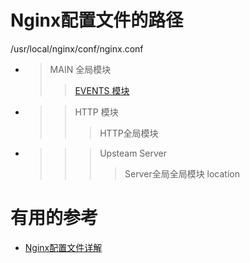 
# Nginx配置文件的路径
  /usr/local/nginx/conf/nginx.conf

* >MAIN 全局模块
  >>[EVENTS 模块](https://www.jianshu.com/p/1593954d5faf)
* >>HTTP 模块
  >>>HTTP全局模块
* >>>Upsteam
  >>>Server
  >>>>Server全局全局模块
  >>>location
      





# 有用的参考

* [Nginx配置文件详解](https://www.jianshu.com/p/1593954d5faf)



